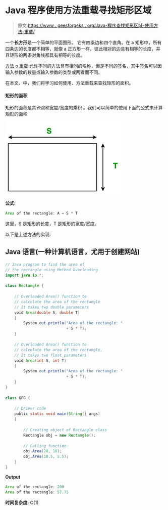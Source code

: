 # Java 程序使用方法重载寻找矩形区域

> 原文:[https://www . geesforgeks . org/Java-程序查找矩形区域-使用方法-重载/](https://www.geeksforgeeks.org/java-program-to-find-area-of-rectangle-using-method-overloading/)

一个**长方形**是一个简单的平面图形。 它有四条边和四个直角。在 a 矩形中，所有四条边的长度都不相等，就像 a 正方形一样，彼此相对的边具有相等的长度，并且矩形的两条对角线都具有相等的长度。

[方法 o 重载](https://www.geeksforgeeks.org/overloading-in-java/) 允许不同的方法具有相同的名称，但是不同的签名，其中签名可以因输入参数的数量或输入参数的类型或两者而不同。

在本文、中，我们将学习如何使用、方法重载来查找矩形的面积。

#### 矩形的面积

矩形的面积是其*长度*和宽度/宽度的乘积 。我们可以简单的使用下面的公式来计算矩形的面积

![](img/ea0d2f13b180993067c4e5e36f098e76.png)

**公式:**

```java
Area of the rectangle: A = S * T
```

这里，S 是矩形的长度，T 是矩形的宽度/宽度。

以下是上述方法的实现:

## Java 语言(一种计算机语言，尤用于创建网站)

```java
// Java program to find the area of
// the rectangle using Method Overloading
import java.io.*;

class Rectangle {

    // Overloaded Area() function to
    // calculate the area of the rectangle
    // It takes two double parameters
    void Area(double S, double T)
    {
        System.out.println("Area of the rectangle: "
                           + S * T);
    }

    // Overloaded Area() function to
    // calculate the area of the rectangle.
    // It takes two float parameters
    void Area(int S, int T)
    {
        System.out.println("Area of the rectangle: "
                           + S * T);
    }
}

class GFG {

    // Driver code
    public static void main(String[] args)
    {

        // Creating object of Rectangle class
        Rectangle obj = new Rectangle();

        // Calling function
        obj.Area(20, 10);
        obj.Area(10.5, 5.5);
    }
}
```

**Output**

```java
Area of the rectangle: 200
Area of the rectangle: 57.75

```

**时间复杂度:** O(1)